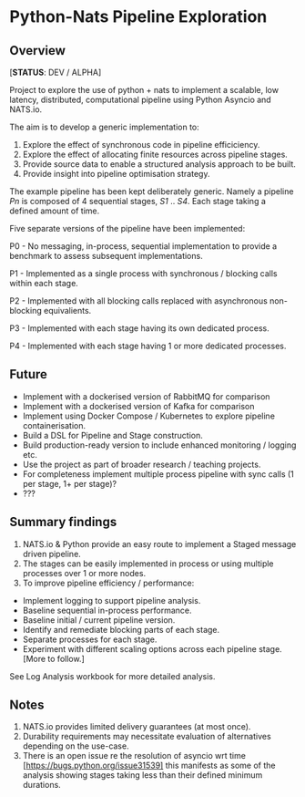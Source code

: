 # Python-Nats Pipeline Exploration

## Overview

[**STATUS**: DEV / ALPHA]

Project to explore the use of python + nats to implement a scalable, low latency, distributed, computational pipeline 
using Python Asyncio and NATS.io. 

The aim is to develop a generic implementation to:

1. Explore the effect of synchronous code in pipeline efficiciency.
2. Explore the effect of allocating finite resources across pipeline stages.
3. Provide source data to enable a structured analysis approach to be built.
4. Provide insight into pipeline optimisation strategy.

The example pipeline has been kept deliberately generic.  Namely a pipeline _Pn_ is composed of 4 sequential stages, 
_S1_ .. _S4_.  Each stage taking a defined amount of time.

Five separate versions of the pipeline have been implemented:

P0 - No messaging, in-process, sequential implementation to provide a benchmark to assess subsequent implementations.

P1 - Implemented as a single process with synchronous / blocking calls within each stage.

P2 - Implemented with all blocking calls replaced with asynchronous non-blocking equivalients. 

P3 - Implemented with each stage having its own dedicated process.

P4 - Implemented with each stage having 1 or more dedicated processes.

## Future

* Implement with a dockerised version of RabbitMQ for comparison
* Implement with a dockerised version of Kafka for comparison
* Implement using Docker Compose / Kubernetes to explore pipeline containerisation.
* Build a DSL for Pipeline and Stage construction.
* Build production-ready version to include enhanced monitoring / logging etc. 
* Use the project as part of broader research / teaching projects.
* For completeness implement multiple process pipeline with sync calls (1 per stage, 1+ per stage)?
* ???

## Summary findings

1. NATS.io & Python provide an easy route to implement a Staged message driven pipeline.
2. The stages can be easily implemented in process or using multiple processes over 1 or more nodes.
3. To improve pipeline efficiency / performance:
- Implement logging to support pipeline analysis.
- Baseline sequential in-process performance.
- Baseline initial / current pipeline version.
- Identify and remediate blocking parts of each stage.
- Separate processes for each stage.
- Experiment with different scaling options across each pipeline stage.  [More to follow.]

See Log Analysis workbook for more detailed analysis.

## Notes
1. NATS.io provides limited delivery guarantees (at most once).
2. Durability requirements may necessitate evaluation of alternatives depending on the use-case.
3. There is an open issue re the resolution of asyncio wrt time [https://bugs.python.org/issue31539]
this manifests as some of the analysis showing stages taking less than their defined minimum durations. 